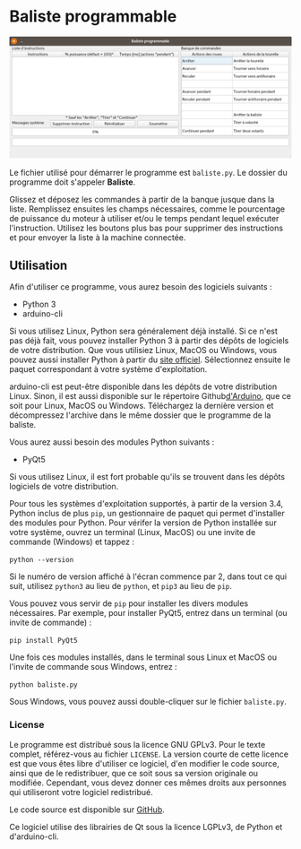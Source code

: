 # Baliste programmable

![screenshot](https://raw.githubusercontent.com/Pattedetable/baliste-programmable/master/screenshot.png)

Le fichier utilisé pour démarrer le programme est ```baliste.py```.  Le dossier du programme doit s'appeler **Baliste**.

Glissez et déposez les commandes à partir de la banque jusque dans la liste.  Remplissez ensuites les champs nécessaires, comme le pourcentage de puissance du moteur à utiliser et/ou le temps pendant lequel exécuter l'instruction.  Utilisez les boutons plus bas pour supprimer des instructions et pour envoyer la liste à la machine connectée.

## Utilisation

Afin d'utiliser ce programme, vous aurez besoin des logiciels suivants :

  * Python 3
  * arduino-cli

Si vous utilisez Linux, Python sera généralement déjà installé.  Si ce n'est pas déjà fait, vous pouvez installer Python 3 à partir des dépôts de logiciels de votre distribution.  Que vous utilisiez Linux, MacOS ou Windows, vous pouvez aussi installer Python à partir du [site officiel](https://www.python.org/).  Sélectionnez ensuite le paquet correspondant à votre système d'exploitation.

arduino-cli est peut-être disponible dans les dépôts de votre distribution Linux.  Sinon, il est aussi disponible sur le répertoire Github[d'Arduino](https://github.com/arduino/arduino-cli), que ce soit pour Linux, MacOS ou Windows. Téléchargez la dernière version et décompressez l'archive dans le même dossier que le programme de la baliste.

Vous aurez aussi besoin des modules Python suivants :

  * PyQt5

Si vous utilisez Linux, il est fort probable qu'ils se trouvent dans les dépôts logiciels de votre distribution.

Pour tous les systèmes d'exploitation supportés, à partir de la version 3.4, Python inclus de plus `pip`, un gestionnaire de paquet qui permet d'installer des modules pour Python.  Pour vérifer la version de Python installée sur votre système, ouvrez un terminal (Linux, MacOS) ou une invite de commande (Windows) et tappez :

```python --version```

Si le numéro de version affiché à l'écran commence par 2, dans tout ce qui suit, utilisez `python3` au lieu de `python`, et `pip3` au lieu de `pip`.

Vous pouvez vous servir de `pip` pour installer les divers modules nécessaires.  Par exemple, pour installer PyQt5, entrez dans un terminal (ou invite de commande) :

```pip install PyQt5```

Une fois ces modules installés, dans le terminal sous Linux et MacOS ou l'invite de commande sous Windows, entrez :

```python baliste.py```

Sous Windows, vous pouvez aussi double-cliquer sur le fichier ```baliste.py```.

### License

Le programme est distribué sous la licence GNU GPLv3.  Pour le texte complet, référez-vous au fichier `LICENSE`.
La version courte de cette licence est que vous êtes libre d'utiliser ce logiciel, d'en modifier le code source, ainsi que de le redistribuer, que ce soit sous sa version originale ou modifiée.  Cependant, vous devez donner ces mêmes droits aux personnes qui utiliseront votre logiciel redistribué.

Le code source est disponible sur [GitHub](https://github.com/Pattedetable/baliste-programmable).

Ce logiciel utilise des librairies de Qt sous la licence LGPLv3, de Python et d'arduino-cli.
